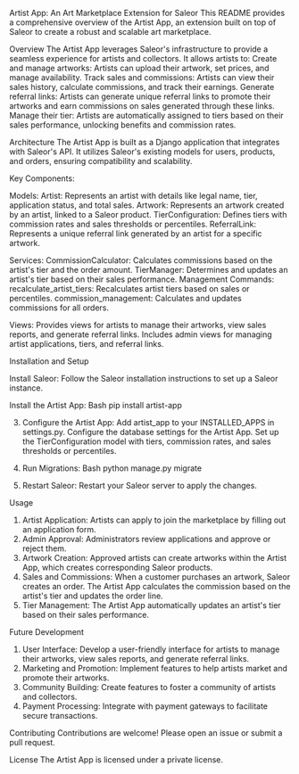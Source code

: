 Artist App: An Art Marketplace Extension for Saleor
This README provides a comprehensive overview of the Artist App, an extension built on top of Saleor to create a robust and scalable art marketplace.

Overview
The Artist App leverages Saleor's infrastructure to provide a seamless experience for artists and collectors. 
It allows artists to:
Create and manage artworks: Artists can upload their artwork, set prices, and manage availability.
Track sales and commissions: Artists can view their sales history, calculate commissions, and track their earnings.
Generate referral links: Artists can generate unique referral links to promote their artworks and earn commissions on sales generated through these links.
Manage their tier: Artists are automatically assigned to tiers based on their sales performance, unlocking benefits and commission rates.

Architecture
The Artist App is built as a Django application that integrates with Saleor's API. 
It utilizes Saleor's existing models for users, products, and orders, ensuring compatibility and scalability.

Key Components:

Models:
Artist: Represents an artist with details like legal name, tier, application status, and total sales.
Artwork: Represents an artwork created by an artist, linked to a Saleor product.
TierConfiguration: Defines tiers with commission rates and sales thresholds or percentiles.
ReferralLink: Represents a unique referral link generated by an artist for a specific artwork.

Services:
CommissionCalculator: Calculates commissions based on the artist's tier and the order amount.
TierManager: Determines and updates an artist's tier based on their sales performance.
Management Commands:
recalculate_artist_tiers: Recalculates artist tiers based on sales or percentiles.
commission_management: Calculates and updates commissions for all orders.

Views:
Provides views for artists to manage their artworks, view sales reports, and generate referral links.
Includes admin views for managing artist applications, tiers, and referral links.

Installation and Setup

Install Saleor: Follow the Saleor installation instructions to set up a Saleor instance.

Install the Artist App:
Bash     pip install artist-app

3. Configure the Artist App:
Add artist_app to your INSTALLED_APPS in settings.py.
Configure the database settings for the Artist App.
Set up the TierConfiguration model with tiers, commission rates, and sales thresholds or percentiles.

4. Run Migrations:
Bash
python manage.py migrate

5. Restart Saleor: Restart your Saleor server to apply the changes.

Usage

1. Artist Application: Artists can apply to join the marketplace by filling out an application form.
2. Admin Approval: Administrators review applications and approve or reject them.
3. Artwork Creation: Approved artists can create artworks within the Artist App, which creates corresponding Saleor products.
4. Sales and Commissions: When a customer purchases an artwork, Saleor creates an order. 
    The Artist App calculates the commission based on the artist's tier and updates the order line.
5. Tier Management: The Artist App automatically updates an artist's tier based on their sales performance.

Future Development
1. User Interface: Develop a user-friendly interface for artists to manage their artworks, view sales reports, and generate referral links.
2. Marketing and Promotion: Implement features to help artists market and promote their artworks.
3. Community Building: Create features to foster a community of artists and collectors.
4. Payment Processing: Integrate with payment gateways to facilitate secure transactions.

Contributing
Contributions are welcome! Please open an issue or submit a pull request.

License
The Artist App is licensed under a private license.
